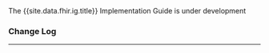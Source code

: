 <div markdown="1" class="bg-info">
The {{site.data.fhir.ig.title}} Implementation Guide is under development
</div>

###  Change Log


---
